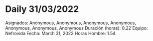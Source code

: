 # Daily 31/03/2022

Asignados: Anonymous, Anonymous, Anonymous, Anonymous, Anonymous, Anonymous, Anonymous
Duración (horas): 0.22
Equipo: Nefrovida
Fecha: March 31, 2022
Horas Hombre: 1.54